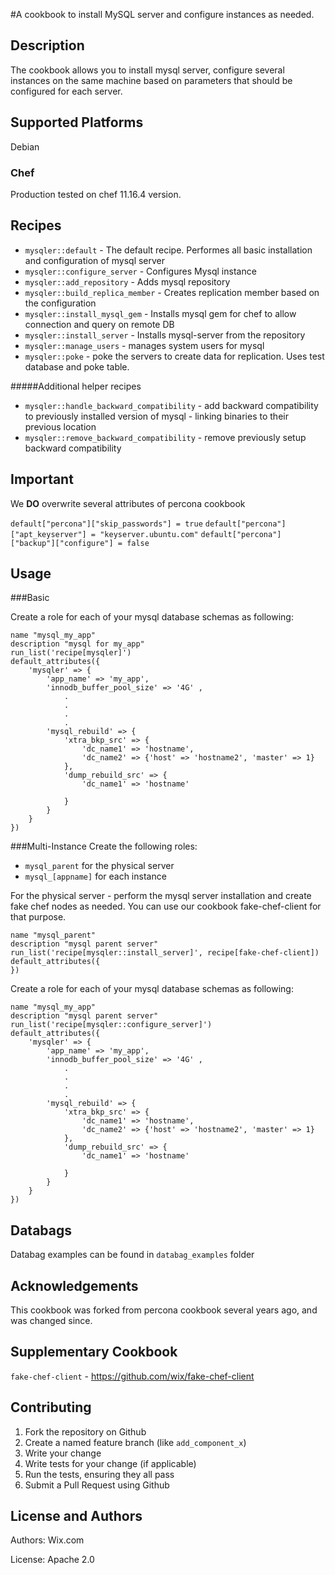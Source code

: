 #A cookbook to install MySQL server and configure instances as needed.

## Description


The cookbook allows you to install mysql server, configure several instances on the same machine based on parameters that should be configured for each server.

## Supported Platforms
Debian


### Chef
Production tested on chef 11.16.4 version.

## Recipes

* `mysqler::default` 	- The default recipe. Performes all basic installation and configuration of mysql server 
* `mysqler::configure_server` - Configures Mysql instance 
* `mysqler::add_repository` - Adds mysql repository 
* `mysqler::build_replica_member` - Creates replication member based on the configuration
* `mysqler::install_mysql_gem` - Installs mysql gem for chef to allow connection and query on remote DB
* `mysqler::install_server` - Installs mysql-server from the repository
* `mysqler::manage_users` - manages system users for mysql 
* `mysqler::poke` - poke the servers to create data for replication. Uses test database and poke table.

#####Additional helper recipes
* `mysqler::handle_backward_compatibility` - add backward compatibility to previously installed version of mysql - linking binaries to their previous location
* `mysqler::remove_backward_compatibility` - remove previously setup backward compatibility

## Important
We **DO** overwrite several attributes of percona cookbook

 `default["percona"]["skip_passwords"] = true`
 `default["percona"]["apt_keyserver"] = "keyserver.ubuntu.com"`
 `default["percona"]["backup"]["configure"] = false`

## Usage

###Basic

Create a role for each of your mysql database schemas as following:

```
name "mysql_my_app"
description "mysql for my_app"
run_list('recipe[mysqler]')
default_attributes({
  	'mysqler' => {
   		'app_name' => 'my_app',
    	'innodb_buffer_pool_size' => '4G' ,
    		.
    		.
    		.
    		.
    	'mysql_rebuild' => {
      		'xtra_bkp_src' => {
        		'dc_name1' => 'hostname',
        		'dc_name2' => {'host' => 'hostname2', 'master' => 1}
      		},
      		'dump_rebuild_src' => {
        		'dc_name1' => 'hostname'

        	}
    	}
  	}
})
```

###Multi-Instance
Create the following roles:

* `mysql_parent` for the physical server
* `mysql_[appname]` for each instance

For the physical server - perform the mysql server installation and create fake chef nodes as needed. You can use our cookbook fake-chef-client for that purpose.

```
name "mysql_parent"
description "mysql parent server"
run_list('recipe[mysqler::install_server]', recipe[fake-chef-client])
default_attributes({
})
```
Create a role for each of your mysql database schemas as following:

```
name "mysql_my_app"
description "mysql parent server"
run_list('recipe[mysqler::configure_server]')
default_attributes({
  	'mysqler' => {
    	'app_name' => 'my_app',
    	'innodb_buffer_pool_size' => '4G' ,
    		.
    		.
    		.
    		.
    	'mysql_rebuild' => {
      		'xtra_bkp_src' => {
        		'dc_name1' => 'hostname',
        		'dc_name2' => {'host' => 'hostname2', 'master' => 1}
      		},
      		'dump_rebuild_src' => {
        		'dc_name1' => 'hostname'

        	}
    	}
  	}
})
```

## Databags

Databag examples can be found in `databag_examples` folder

## Acknowledgements

This cookbook was forked from percona cookbook several years ago, and was changed since.

## Supplementary Cookbook
`fake-chef-client` - <A>https://github.com/wix/fake-chef-client</a>

Contributing
------------
1. Fork the repository on Github
2. Create a named feature branch (like `add_component_x`)
3. Write your change
4. Write tests for your change (if applicable)
5. Run the tests, ensuring they all pass
6. Submit a Pull Request using Github

License and Authors
-------------------
 Authors: Wix.com

 License: Apache 2.0

